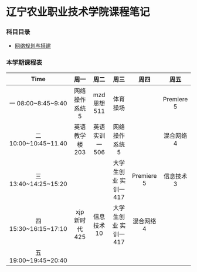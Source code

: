# 辽宁农业职业技术学院课程笔记

### 科目目录
- [网络规划与搭建](net/README.md)

### 本学期课程表

| Time | 周一 | 周二 | 周三 | 周四 | 周五 |
| :--: |  :--: | :--: | :--: | :--: | :--: |
| 一 08:00~8:45~9:40 | 网络操作系统 5 | mzd思想 511 | 体育 操场 |  | Premiere 5 |
| 二 10:00~10:45~11.40 | 英语 教学楼203 | 英语 实训一506 | 网络操作系统 5 |  | 混合网络 4 |
| 三 13:40~14:25~15:20 |  |  | 大学生创业 实训一417 | Premiere 5 | 信息技术 3 |
| 四 15:30~16:15~17:10 | xjp新时代 425 | 信息技术 10 | 大学生创业 实训一417 | 混合网络 4 |  |
| 五 19:00~19:45~20:40 |  |  |  |  |  |
